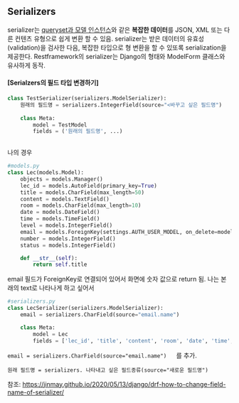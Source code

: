 ## Serializers

serializer는 <u>queryset과 모델 인스턴스</u>와 같은 **복잡한 데이터**를 JSON, XML 또는 다른 컨텐츠 유형으로 쉽게 변환 할 수 있음.  serializer는 받은 데이터의 유효성(validation)을 검사한 다음, 복잡한 타입으로 형 변환을 할 수 있또록 serialization을 제공한다. Restframework의 serializer는 Django의 형태와 ModelForm 클래스와 유사하게 동작. 

#### [Serialzers의 필드 타입 변경하기]



```python
class TestSerializer(serializers.ModelSerializer):
    원래의 필드명 = serializers.IntegerField(source="<바꾸고 싶은 필드명")
    
    class Meta:
        model = TestModel
        fields = ('원래의 필드명', ...)
    
```

나의 경우 

```python
#models.py
class Lec(models.Model):
    objects = models.Manager()
    lec_id = models.AutoField(primary_key=True)
    title = models.CharField(max_length=50)
    content = models.TextField()
    room = models.CharField(max_length=10)
    date = models.DateField()
    time = models.TimeField()
    level = models.IntegerField()
    email = models.ForeignKey(settings.AUTH_USER_MODEL, on_delete=models.CASCADE)
    number = models.IntegerField()
    status = models.IntegerField()

    def __str__(self):
        return self.title

```

email 필드가 ForeignKey로 연결되어 있어서 화면에 숫자 값으로 return 됨. 나는 본래의 text로 나타나게 하고 싶어서 

```python
#serializers.py
class LecSerializer(serializers.ModelSerializer):
    email = serializers.CharField(source="email.name")   

    class Meta:
        model = Lec
        fields = ['lec_id', 'title', 'content', 'room', 'date', 'time', 'level', 'email', 'number', 'status']

```

`email = serializers.CharField(source="email.name")   `를 추가.

`원래 필드명 = serializers. 나타내고 싶은 필드종류(source="새로운 필드명")`

참조: https://jinmay.github.io/2020/05/13/django/drf-how-to-change-field-name-of-serializer/
